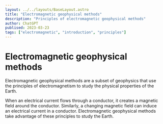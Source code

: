 ```yaml
---
layout: ../../layouts/BaseLayout.astro
title: "Electromagnetic geophysical methods"
description: "Principles of electromagnetic geophysical methods"
author: ChatGPT
publised: 2023-03-23
tags: ["electromagnetic", "introduction", "principles"]
---
```


# Electromagnetic geophysical methods

Electromagnetic geophysical methods are a subset of geophysics that use the principles of electromagnetism to study the physical properties of the Earth.

When an electrical current flows through a conductor, it creates a magnetic field around the conductor. Similarly, a changing magnetic field can induce an electrical current in a conductor. Electromagnetic geophysical methods take advantage of these principles to study the Earth.
